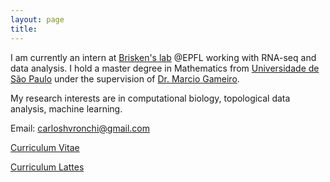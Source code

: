 ```yaml
---
layout: page
title:
---
```


I am currently an intern at [Brisken's lab](https://brisken-lab.epfl.ch) @EPFL working with RNA-seq and data analysis. I hold a master degree in Mathematics from [Universidade de São Paulo](http://www5.usp.br/english/?lang=en) under the supervision of [Dr. Marcio Gameiro](http://www.icmc.usp.br/pessoas/gameiro/). 

My research interests are in computational biology, topological data analysis, machine learning.

Email: carloshvronchi@gmail.com

[Curriculum Vitae](https://github.com/chronchi/cvCarlos/blob/master/output_cv/cv.pdf)

[Curriculum Lattes](http://lattes.cnpq.br/7243878025626015)
